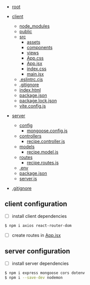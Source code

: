 

- [root](CHECKLIST.md)

- [client](./client/README.md)

  - [node_modules](./client/node_modules/)
  - [public](./client/public/README.md)
  - [src](./client/src/)
    - [assets](./client/src/assets/react.svg)
    - [components](./client/src/components/Header.jsx)
    - [views](./client/src/views/Home.jsx)
    - [App.css](./client/src/App.css)
    - [App.jsx](./client/src/App.jsx)
    - [index.css](./client/src/index.css)
    - [main.jsx](./client/src/main.jsx)
  - [.eslintrc.cjs](./client/.eslintrc.cjs)
  - [.gitignore](./client/.gitignore)
  - [index.html](./client/index.html)
  - [package.json](./client/package.json)
  - [package.lock.json](./client/package-lock.json)
  - [vite.config.js](./client/vite.config.js)

- [server](./server/README.md)
  - [config](./server/config/README.md)
    - [mongoose.config.js](./server/config/mongoose.config.js)
  - [controllers](./server/controllers/README.md)
    - [recipe.controller.js](./server/controllers/recipe.controller.js)
  - [models](./server/models/README.md)
    - [recipe.model.js](./server/models/recipe.model.js)
  - [routes](./server/routes/README.md)
    - [recipe.routes.js](./server/routes/recipe.routes.js)
  - [.env](./server/.env)
  - [package.json](./server/package.json)
  - [server.js](./server/server.js)

- [.gitignore](./.gitignore)

## client configuration


- [ ] install client dependencies

```bash
$ npm i axios react-router-dom
```

- [ ] create routes in [App.jsx](./client/src/App.jsx)

## server configuration

- [ ] install server dependencies

```bash
$ npm i express mongoose cors dotenv
$ npm i --save-dev nodemon
```
